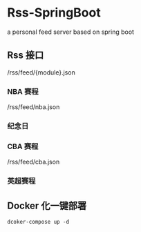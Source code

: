 # Rss-SpringBoot

a personal feed server based on spring boot

## Rss 接口

/rss/feed/{module}.json

### NBA 赛程

/rss/feed/nba.json

### 纪念日

### CBA 赛程

/rss/feed/cba.json

### 英超赛程



## Docker 化一键部署

```shell
dcoker-compose up -d
```


